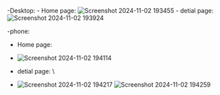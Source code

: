 -Desktop:
    - Home page: ![Screenshot 2024-11-02 193455](https://github.com/user-attachments/assets/c8017513-be22-461c-bc73-b809a9c5471f)
    - detial page: ![Screenshot 2024-11-02 193924](https://github.com/user-attachments/assets/a92e1e7d-874c-49ef-ac80-ca43fc8a37f1)

-phone: 

   - Home page:
   -  ![Screenshot 2024-11-02 194114](https://github.com/user-attachments/assets/a513e92e-ffdc-4c74-8315-f259ffbe8dbc)

 - detial page: \
 -   ![Screenshot 2024-11-02 194217](https://github.com/user-attachments/assets/60b69875-0b4f-4a56-bf5a-e62cf35f25ee)
    ![Screenshot 2024-11-02 194259](https://github.com/user-attachments/assets/582e449d-5378-4816-9f49-a232174e5050)



